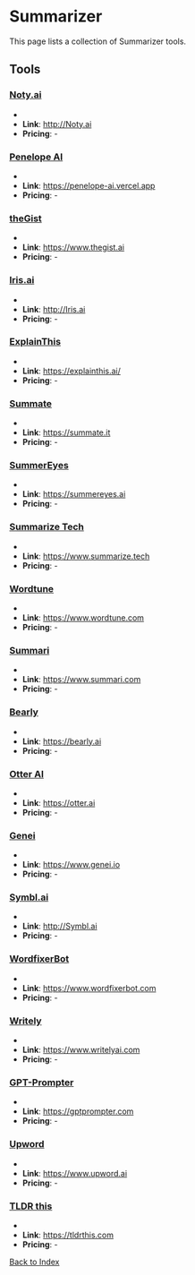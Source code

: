 # Summarizer

This page lists a collection of Summarizer tools.

## Tools

### [Noty.ai](http://Noty.ai)
-
- **Link**: http://Noty.ai
- **Pricing**: -

### [Penelope AI](https://penelope-ai.vercel.app)
-
- **Link**: https://penelope-ai.vercel.app
- **Pricing**: -

### [theGist](https://www.thegist.ai)
-
- **Link**: https://www.thegist.ai
- **Pricing**: -

### [Iris.ai](http://Iris.ai)
-
- **Link**: http://Iris.ai
- **Pricing**: -

### [ExplainThis](https://explainthis.ai/)
-
- **Link**: https://explainthis.ai/
- **Pricing**: -

### [Summate](https://summate.it)
-
- **Link**: https://summate.it
- **Pricing**: -

### [SummerEyes](https://summereyes.ai)
-
- **Link**: https://summereyes.ai
- **Pricing**: -

### [Summarize Tech](https://www.summarize.tech)
-
- **Link**: https://www.summarize.tech
- **Pricing**: -

### [Wordtune](https://www.wordtune.com)
-
- **Link**: https://www.wordtune.com
- **Pricing**: -

### [Summari](https://www.summari.com)
-
- **Link**: https://www.summari.com
- **Pricing**: -

### [Bearly](https://bearly.ai)
-
- **Link**: https://bearly.ai
- **Pricing**: -

### [Otter AI](https://otter.ai)
-
- **Link**: https://otter.ai
- **Pricing**: -

### [Genei](https://www.genei.io)
-
- **Link**: https://www.genei.io
- **Pricing**: -

### [Symbl.ai](http://Symbl.ai)
-
- **Link**: http://Symbl.ai
- **Pricing**: -

### [WordfixerBot](https://www.wordfixerbot.com)
-
- **Link**: https://www.wordfixerbot.com
- **Pricing**: -

### [Writely](https://www.writelyai.com)
-
- **Link**: https://www.writelyai.com
- **Pricing**: -

### [GPT-Prompter](https://gptprompter.com)
-
- **Link**: https://gptprompter.com
- **Pricing**: -

### [Upword](https://www.upword.ai)
-
- **Link**: https://www.upword.ai
- **Pricing**: -

### [TLDR this](https://tldrthis.com)
-
- **Link**: https://tldrthis.com
- **Pricing**: -


[Back to Index](README.MD)